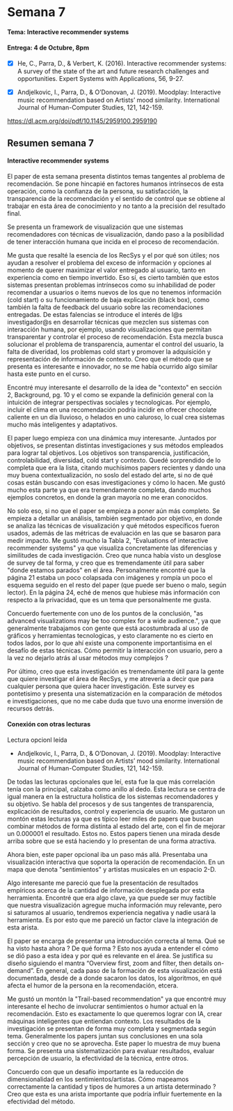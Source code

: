 # Semana 7

#### Tema: Interactive recommender systems
#### Entrega: 4 de Octubre, 8pm

- [x] He, C., Parra, D., & Verbert, K. (2016). Interactive recommender systems: A survey of the state of the art and future research challenges and opportunities. Expert Systems with Applications, 56, 9-27.

- [x] Andjelkovic, I., Parra, D., & O’Donovan, J. (2019). Moodplay: Interactive music recommendation based on Artists’ mood similarity. International Journal of Human-Computer Studies, 121, 142-159.

https://dl.acm.org/doi/pdf/10.1145/2959100.2959190

## Resumen semana 7

#### **Interactive recommender systems**

El paper de esta semana presenta distintos temas tangentes al problema de recomendación. Se pone hincapié en factores humanos intrínsecos de esta operación, como la confianza de la persona, su satisfacción, la transparencia de la recomendación y el sentido de control que se obtiene al trabajar en esta área de conocimiento y no tanto a la precisión del resultado final.

Se presenta un framework de visualización que une sistemas recomendadores con técnicas de visualización, dando paso a la posibilidad de tener interacción humana que incida en el proceso de recomendación.

Me gusta que resalté la esencia de los RecSys y el por qué son útiles; nos ayudan a resolver el problema del exceso de información y opciones al momento de querer maximizar el valor entregado al usuario, tanto en experiencia como en tiempo invertido. Eso sí, es cierto también que estos sistemas presentan problemas intrínsecos como su inhabilidad de poder recomendar a usuarios o items nuevos de los que no tenemos información (cold start) o su funcionamiento de baja explicación (black box), como también la falta de feedback del usuario sobre las recomendaciones entregadas. De estas falencias se introduce el interés de l@s investigador@s en desarrollar técnicas que mezclen sus sistemas con interacción humana, por ejemplo, usando visualizaciones que permitan transparentar y controlar el proceso de recomendación. Esta mezcla busca solucionar el problema de transparencia, aumentar el control del usuario, la falta de diveridad, los problemas cold start y promover la adquisición y representación de información de contexto. Creo que el método que se presenta es interesante e innovador, no se me había ocurrido algo similar hasta este punto en el curso.

Encontré muy interesante el desarrollo de la idea de "contexto" en sección 2, Background, pg. 10 y el como se expande la definición general con la intuición de integrar perspectivas sociales y tecnologicas. Por ejemplo, incluir el clima en una recomendación podría incidir en ofrecer chocolate caliente en un día lluvioso, o helados en uno caluroso, lo cual crea sistemas mucho más inteligentes y adaptativos.

El paper luego empieza con una dinámica muy interesante. Juntados por objetivos, se presentan distintas investigaciones y sus métodos empleados para lograr tal objetivos. Los objetivos son transparencia, justificación, controlabilidad, diversidad, cold start y contexto. Quedé sorprendido de lo completa que era la lista, citando muchísimos papers recientes y dando una muy buena contextualización, no soslo del estado del arte, si no de qué cosas están buscando con esas investigaciones y cómo lo hacen. Me gustó mucho esta parte ya que era tremendamente completa, dando muchos ejemplos concretos, en donde la gran mayoría no me eran conocidos.

No solo eso, si no que el paper se empieza a poner aún más completo. Se empieza a detallar un análisis, también segmentado por objetivo, en donde se analiza las técnicas de visualización y qué métodos específicos fueron usados, además de las métricas de evaluación en las que se basaron para medir impacto. Me gustó mucho la Tabla 2, "Evaluations of interactive recommender systems" ya que visualiza concretamente las diferencias y similitudes de cada investigación. Creo que nunca había visto un desglose de survey de tal forma, y creo que es tremendamente útil para saber "donde estamos parados" en el área. Personalmente encontré que la página 21 estaba un poco colapsada con imágenes y rompía un poco el esquema seguido en el resto del paper (que puede ser bueno o malo, según lector). En la página 24, eché de menos que hubiese más información con respecto a la privacidad, que es un tema que personalmente me gusta.

Concuerdo fuertemente con uno de los puntos de la conclusión, "as advanced visualizations may be too complex for a wide audience.", ya que  generalmente trabajamos con gente que está acostumbrada al uso de gráficos y herramientas tecnologicas, y esto claramente no es cierto en todos lados, por lo que ahí existe una componente importantisima en el desafío de estas técnicas. Cómo permitir la interacción con usuario, pero a la vez no dejarlo atrás al usar métodos muy complejos ?

Por último, creo que esta investigación es tremendamente útil para la gente que quiere investigar el área de RecSys, y me atrevería a decir que para cualquier persona que quiera hacer investigación. Este survey es pontetisimo y presenta una sistematización en la comparación de métodos e investigaciones, que no me cabe duda que tuvo una enorme inversión de recursos detrás.

#### **Conexión con otras lecturas**

Lectura opcionl leída

- Andjelkovic, I., Parra, D., & O’Donovan, J. (2019). Moodplay: Interactive music recommendation based on Artists’ mood similarity. International Journal of Human-Computer Studies, 121, 142-159.

De todas las lecturas opcionales que leí, esta fue la que más correlación tenía con la principal, calzaba como anillo al dedo. Esta lectura se centra de igual manera en la estructura holistica de los sistemas recomendadores y su objetivo. Se habla del procesos y de sus tangentes de transparencia, explicación de resultados, control y experiencia de usuario. Me gustaron un montón estas lecturas ya que es típico leer miles de papers que buscan combinar métodos de forma distinta al estado del arte, con el fin de mejorar un 0.000001 el resultado. Estos no. Estos papers tienen una mirada desde arriba sobre que se está haciendo y lo presentan de una forma atractiva.

Ahora bien, este paper opcional iba un paso más allá. Presentaba una visualización interactiva que soporta la operación de recomendación. En un mapa que denota "sentimientos" y artistas musicales en un espacio 2-D. 

Algo interesante me pareció que fue la presentación de resultados empíricos acerca de la cantidad de información desplegada por esta herramienta. Encontré que era algo clave, ya que puede ser muy factible que nuestra visualización agregue mucha información muy relevante, pero si saturamos al usuario, tendremos experiencia negativa y nadie usará la herramienta. Es por esto que me pareció un factor clave la integración de esta arista.

El paper se encarga de presentar una introducción correcta al tema. Qué se ha visto hasta ahora ? De qué forma ? Esto nos ayuda a entender el cómo se dió paso a esta idea y por qué es relevante en el área. Se justifica su diseño siguiendo el mantra “Overview first, zoom and filter, then details on-demand”. En general, cada paso de la formación de esta visualización está documentada, desde de a donde sacaron los datos, los algoritmos, en qué afecta el humor de la persona en la recomendación, etcera.

Me gustó un montón la "Trail-based recommendation" ya que encontré  muy interesante el hecho de involucrar sentimientos o humor actual en la recomendación. Esto es exactamente lo que queremos lograr con IA, crear máquinas inteligentes que entiendan contexto. Los resultados de la investigación se presentan de forma muy completa y segmentada según tema. Generalmente los papers juntan sus conclusiones en una sola sección y creo que no se aprovecha. Este paper lo muestra de muy buena forma. Se presenta una sistematización para evaluar resultados, evaluar percepción de usuario, la efectividad de la técnica, entre otros.

Concuerdo con que un desafío importante es la reducción de dimensionalidad en los sentimientos/artistas. Cómo mapeamos correctamente la cantidad y tipos de humores a un artista determinado ? Creo que esta es una arista importante que podría influir fuertemente en la efectividad del método.